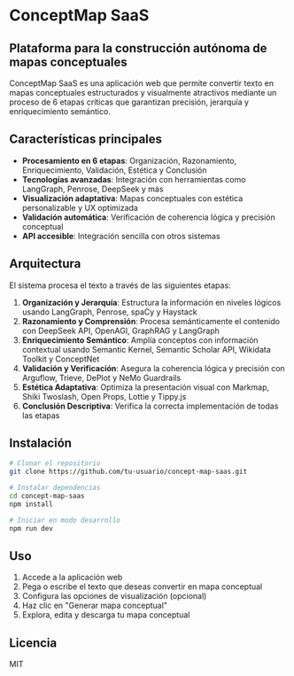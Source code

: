 # ConceptMap SaaS

## Plataforma para la construcción autónoma de mapas conceptuales

ConceptMap SaaS es una aplicación web que permite convertir texto en mapas conceptuales estructurados y visualmente atractivos mediante un proceso de 6 etapas críticas que garantizan precisión, jerarquía y enriquecimiento semántico.

## Características principales

- **Procesamiento en 6 etapas**: Organización, Razonamiento, Enriquecimiento, Validación, Estética y Conclusión
- **Tecnologías avanzadas**: Integración con herramientas como LangGraph, Penrose, DeepSeek y más
- **Visualización adaptativa**: Mapas conceptuales con estética personalizable y UX optimizada
- **Validación automática**: Verificación de coherencia lógica y precisión conceptual
- **API accesible**: Integración sencilla con otros sistemas

## Arquitectura

El sistema procesa el texto a través de las siguientes etapas:

1. **Organización y Jerarquía**: Estructura la información en niveles lógicos usando LangGraph, Penrose, spaCy y Haystack
2. **Razonamiento y Comprensión**: Procesa semánticamente el contenido con DeepSeek API, OpenAGI, GraphRAG y LangGraph
3. **Enriquecimiento Semántico**: Amplía conceptos con información contextual usando Semantic Kernel, Semantic Scholar API, Wikidata Toolkit y ConceptNet
4. **Validación y Verificación**: Asegura la coherencia lógica y precisión con Arguflow, Trieve, DePlot y NeMo Guardrails
5. **Estética Adaptativa**: Optimiza la presentación visual con Markmap, Shiki Twoslash, Open Props, Lottie y Tippy.js
6. **Conclusión Descriptiva**: Verifica la correcta implementación de todas las etapas

## Instalación

```bash
# Clonar el repositorio
git clone https://github.com/tu-usuario/concept-map-saas.git

# Instalar dependencias
cd concept-map-saas
npm install

# Iniciar en modo desarrollo
npm run dev
```

## Uso

1. Accede a la aplicación web
2. Pega o escribe el texto que deseas convertir en mapa conceptual
3. Configura las opciones de visualización (opcional)
4. Haz clic en "Generar mapa conceptual"
5. Explora, edita y descarga tu mapa conceptual

## Licencia

MIT
